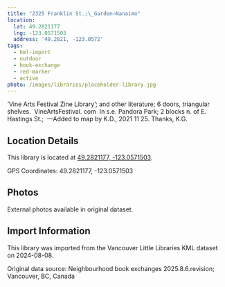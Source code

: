 ```yaml
---
title: "2325 Franklin St.;\_Garden—Nanaimo"
location:
  lat: 49.2821177
  lng: -123.0571503
  address: '49.2821, -123.0572'
tags:
  - kml-import
  - outdoor
  - book-exchange
  - red-marker
  - active
photo: /images/libraries/placeholder-library.jpg
---
```

‘Vine Arts Festival Zine Library’; and other literature; 6 doors, triangular shelves.  VineArtsFestival. com 
In s.e. Pandora Park; 
2 blocks n. of E. Hastings St.; 
—Added to map by K.D., 2021 11 25. 
 Thanks, K.G. 

## Location Details

This library is located at [49.2821177, -123.0571503](https://www.google.com/maps?q=49.2821177,-123.0571503).

GPS Coordinates: 49.2821177, -123.0571503

## Photos

External photos available in original dataset.

## Import Information

This library was imported from the Vancouver Little Libraries KML dataset on 2024-08-08.

Original data source: Neighbourhood book exchanges 2025.8.6.revision; Vancouver, BC, Canada
